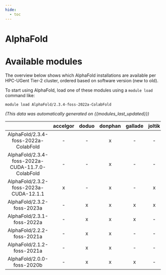 ```yaml
---
hide:
  - toc
---
```


AlphaFold
=========

# Available modules


The overview below shows which AlphaFold installations are available per HPC-UGent Tier-2 cluster, ordered based on software version (new to old).

To start using AlphaFold, load one of these modules using a `module load` command like:

```shell
module load AlphaFold/2.3.4-foss-2022a-ColabFold
```

*(This data was automatically generated on {{modules_last_updated}})*  

| |accelgor|doduo|donphan|gallade|joltik|shinx|skitty|
| :---: | :---: | :---: | :---: | :---: | :---: | :---: | :---: |
|AlphaFold/2.3.4-foss-2022a-ColabFold|-|-|x|-|-|-|-|
|AlphaFold/2.3.4-foss-2022a-CUDA-11.7.0-ColabFold|-|-|x|-|-|-|-|
|AlphaFold/2.3.2-foss-2023a-CUDA-12.1.1|x|-|x|-|x|-|-|
|AlphaFold/2.3.2-foss-2023a|-|x|x|x|x|x|x|
|AlphaFold/2.3.1-foss-2022a|-|x|x|x|-|-|-|
|AlphaFold/2.2.2-foss-2021a|-|x|x|-|-|-|-|
|AlphaFold/2.1.2-foss-2021a|-|x|x|-|-|-|-|
|AlphaFold/2.0.0-foss-2020b|-|x|x|x|-|-|-|
